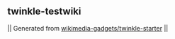 ## twinkle-testwiki



|| Generated from [wikimedia-gadgets/twinkle-starter](https://github.com/wikimedia-gadgets/twinkle-starter) ||
